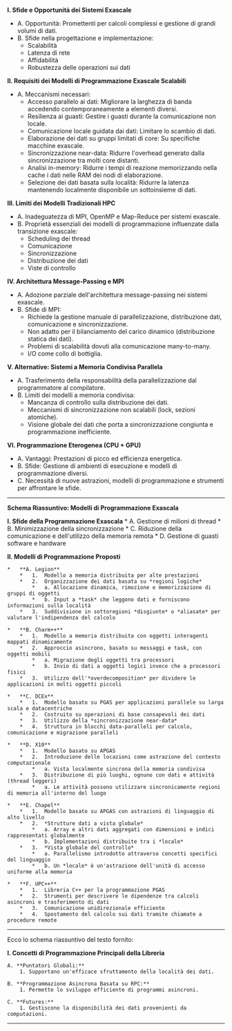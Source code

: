 
**I. Sfide e Opportunità dei Sistemi Exascale**

*   A. Opportunità: Promettenti per calcoli complessi e gestione di grandi volumi di dati.
*   B. Sfide nella progettazione e implementazione:
    *   Scalabilità
    *   Latenza di rete
    *   Affidabilità
    *   Robustezza delle operazioni sui dati

**II. Requisiti dei Modelli di Programmazione Exascale Scalabili**

*   A. Meccanismi necessari:
    *   Accesso parallelo ai dati: Migliorare la larghezza di banda accedendo contemporaneamente a elementi diversi.
    *   Resilienza ai guasti: Gestire i guasti durante la comunicazione non locale.
    *   Comunicazione locale guidata dai dati: Limitare lo scambio di dati.
    *   Elaborazione dei dati su gruppi limitati di core: Su specifiche macchine exascale.
    *   Sincronizzazione near-data: Ridurre l'overhead generato dalla sincronizzazione tra molti core distanti.
    *   Analisi in-memory: Ridurre i tempi di reazione memorizzando nella cache i dati nelle RAM dei nodi di elaborazione.
    *   Selezione dei dati basata sulla località: Ridurre la latenza mantenendo localmente disponibile un sottoinsieme di dati.

**III. Limiti dei Modelli Tradizionali HPC**

*   A. Inadeguatezza di MPI, OpenMP e Map-Reduce per sistemi exascale.
*   B. Proprietà essenziali dei modelli di programmazione influenzate dalla transizione exascale:
    *   Scheduling dei thread
    *   Comunicazione
    *   Sincronizzazione
    *   Distribuzione dei dati
    *   Viste di controllo

**IV. Architettura Message-Passing e MPI**

*   A. Adozione parziale dell'architettura message-passing nei sistemi exascale.
*   B. Sfide di MPI:
    *   Richiede la gestione manuale di parallelizzazione, distribuzione dati, comunicazione e sincronizzazione.
    *   Non adatto per il bilanciamento del carico dinamico (distribuzione statica dei dati).
    *   Problemi di scalabilità dovuti alla comunicazione many-to-many.
    *   I/O come collo di bottiglia.

**V. Alternative: Sistemi a Memoria Condivisa Parallela**

*   A. Trasferimento della responsabilità della parallelizzazione dal programmatore al compilatore.
*   B. Limiti dei modelli a memoria condivisa:
    *   Mancanza di controllo sulla distribuzione dei dati.
    *   Meccanismi di sincronizzazione non scalabili (lock, sezioni atomiche).
    *   Visione globale dei dati che porta a sincronizzazione congiunta e programmazione inefficiente.

**VI. Programmazione Eterogenea (CPU + GPU)**

*   A. Vantaggi: Prestazioni di picco ed efficienza energetica.
*   B. Sfide: Gestione di ambienti di esecuzione e modelli di programmazione diversi.
*   C. Necessità di nuove astrazioni, modelli di programmazione e strumenti per affrontare le sfide.

---

**Schema Riassuntivo: Modelli di Programmazione Exascala**

**I. Sfide della Programmazione Exascala**
    *   A. Gestione di milioni di thread
    *   B. Minimizzazione della sincronizzazione
    *   C. Riduzione della comunicazione e dell'utilizzo della memoria remota
    *   D. Gestione di guasti software e hardware

**II. Modelli di Programmazione Proposti**

    *   **A. Legion**
        *   1.  Modello a memoria distribuita per alte prestazioni
        *   2.  Organizzazione dei dati basata su *regioni logiche*
            *   a. Allocazione dinamica, rimozione e memorizzazione di gruppi di oggetti
            *   b. Input a *task* che leggono dati e forniscono informazioni sulla località
        *   3.  Suddivisione in sottoregioni *disgiunte* o *aliasate* per valutare l'indipendenza del calcolo

    *   **B. Charm++**
        *   1.  Modello a memoria distribuita con oggetti interagenti mappati dinamicamente
        *   2.  Approccio asincrono, basato su messaggi e task, con oggetti mobili
            *   a. Migrazione degli oggetti tra processori
            *   b. Invio di dati a oggetti logici invece che a processori fisici
        *   3.  Utilizzo dell'*overdecomposition* per dividere le applicazioni in molti oggetti piccoli

    *   **C. DCEx**
        *   1.  Modello basato su PGAS per applicazioni parallele su larga scala e datacentriche
        *   2.  Costruito su operazioni di base consapevoli dei dati
        *   3.  Utilizzo della *sincronizzazione near-data*
        *   4.  Struttura in blocchi data-paralleli per calcolo, comunicazione e migrazione paralleli

    *   **D. X10**
        *   1.  Modello basato su APGAS
        *   2.  Introduzione delle locazioni come astrazione del contesto computazionale
            *   a. Vista localmente sincrona della memoria condivisa
        *   3.  Distribuzione di più luoghi, ognuno con dati e attività (thread leggeri)
            *   a. Le attività possono utilizzare sincronicamente regioni di memoria all'interno del luogo

    *   **E. Chapel**
        *   1.  Modello basato su APGAS con astrazioni di linguaggio di alto livello
        *   2.  *Strutture dati a vista globale*
            *   a. Array e altri dati aggregati con dimensioni e indici rappresentati globalmente
            *   b. Implementazioni distribuite tra i *locale*
        *   3.  *Vista globale del controllo*
            *   a. Parallelismo introdotto attraverso concetti specifici del linguaggio
            *   b. Un *locale* è un'astrazione dell'unità di accesso uniforme alla memoria

    *   **F. UPC++**
        *   1.  Libreria C++ per la programmazione PGAS
        *   2.  Strumenti per descrivere le dipendenze tra calcoli asincroni e trasferimento di dati
        *   3.  Comunicazione unidirezionale efficiente
        *   4.  Spostamento del calcolo sui dati tramite chiamate a procedure remote

---

Ecco lo schema riassuntivo del testo fornito:

**I. Concetti di Programmazione Principali della Libreria**

    A. **Puntatori Globali:**
        1. Supportano un'efficace sfruttamento della località dei dati.

    B. **Programmazione Asincrona Basata su RPC:**
        1. Permette lo sviluppo efficiente di programmi asincroni.

    C. **Futures:**
        1. Gestiscono la disponibilità dei dati provenienti da computazioni.

---
